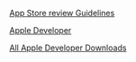 [App Store review Guidelines](https://developer.apple.com/app-store/review/guidelines/)

[Apple Developer](https://developer.apple.com/documentation/technologies?language=objc)

[All Apple Developer Downloads](https://developer.apple.com/download/all/)


